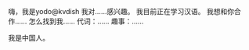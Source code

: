 嗨，我是yodo@kvdish
我对……感兴趣。
我目前正在学习汉语。
我想和你合作……
怎么找到我……
代词：……
趣事：……

<!---
移动到页面上的下一个交互元素。趣事：……
kvdish/kvdish是一个特殊的存储库，你的自述
--->
我是中国人。
